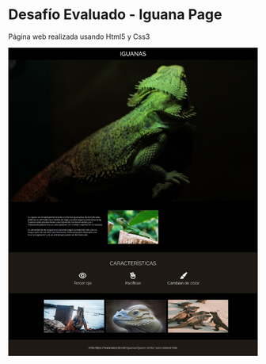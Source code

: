 # Desafío Evaluado - Iguana Page

Página web realizada usando Html5 y Css3

![iguanaPage](screenshot/iguanaPage.png)
